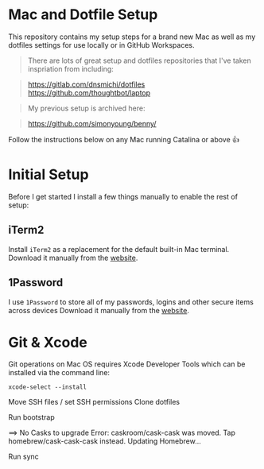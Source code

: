 # Mac and Dotfile Setup

This repository contains my setup steps for a brand new Mac as well as my dotfiles settings for use locally or in GitHub Workspaces.

> There are lots of great setup and dotfiles repositories that I've taken inspriation from including:

> https://gitlab.com/dnsmichi/dotfiles
> https://github.com/thoughtbot/laptop

> My previous setup is archived here:

> https://github.com/simonyoung/benny/

Follow the instructions below on any Mac running Catalina or above 👍

# Initial Setup

Before I get started I install a few things manually to enable the rest of setup:

## iTerm2

Install `iTerm2` as a replacement for the default built-in Mac terminal.  Download it manually from the [website](https://www.iterm2.com).

## 1Password

I use `1Password` to store all of my passwords, logins and other secure items across devices  Download it manually from the [website](https://1password.com).

# Git & Xcode

Git operations on Mac OS requires Xcode Developer Tools which can be installed via the command line:

`xcode-select --install`

Move SSH files / set SSH permissions
Clone dotfiles

Run bootstrap

==> No Casks to upgrade
Error: caskroom/cask-cask was moved. Tap homebrew/cask-cask-cask instead.
Updating Homebrew...

Run sync
